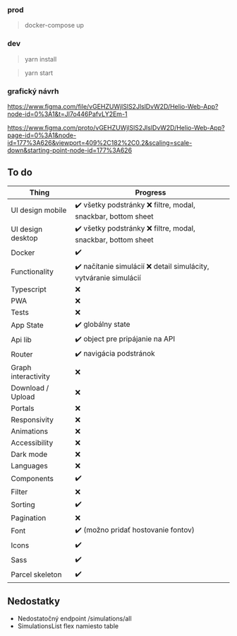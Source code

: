 ### prod

>docker-compose up

### dev

>yarn install

>yarn start


### grafický návrh

https://www.figma.com/file/vGEHZUWjlSlS2JlslDvW2D/Helio-Web-App?node-id=0%3A1&t=Jl7o446PafvLY2Em-1

https://www.figma.com/proto/vGEHZUWjlSlS2JlslDvW2D/Helio-Web-App?page-id=0%3A1&node-id=177%3A626&viewport=409%2C182%2C0.2&scaling=scale-down&starting-point-node-id=177%3A626

## To do
Thing               | Progress
--------------------|-----------------------------------------------------------------
UI design mobile    | ✔️ všetky podstránky ❌ filtre, modal, snackbar, bottom sheet
UI design desktop   | ✔️ všetky podstránky ❌ filtre, modal, snackbar, bottom sheet
Docker              | ✔️
Functionality       | ✔️ načítanie simulácií ❌ detail simulácity, vytváranie simulácií
Typescript          | ❌
PWA                 | ❌
Tests               | ❌
App State           | ✔️ globálny state
Api lib             | ✔️ object pre pripájanie na API
Router              | ✔️ navigácia podstránok
Graph interactivity | ❌
Download / Upload   | ❌
Portals             | ❌
Responsivity        | ❌
Animations          | ❌
Accessibility       | ❌
Dark mode           | ❌
Languages           | ❌
Components          | ✔️
Filter              | ❌
Sorting             | ✔️
Pagination          | ❌
Font                | ✔️ (možno pridať hostovanie fontov)
Icons               | ✔️
Sass                | ✔️
Parcel skeleton     | ✔️

## Nedostatky

- Nedostatočný endpoint /simulations/all
- SimulationsList flex namiesto table
